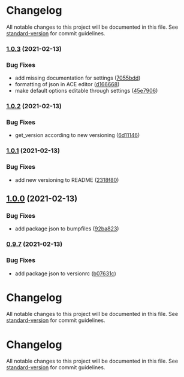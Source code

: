 # Changelog

All notable changes to this project will be documented in this file. See [standard-version](https://github.com/conventional-changelog/standard-version) for commit guidelines.

### [1.0.3](https://github.com/oesah/djangocms_slick_slider/compare/v1.0.2...v1.0.3) (2021-02-13)


### Bug Fixes

* add missing documentation for settings ([7055bdd](https://github.com/oesah/djangocms_slick_slider/commit/7055bdd3cb07f29ac06179fa55c3b03f56c6bc72))
* formatting of json in ACE editor ([d166668](https://github.com/oesah/djangocms_slick_slider/commit/d166668da5cd449934c683baa5c13ba1d670c669))
* make default options editable through settings ([45e7906](https://github.com/oesah/djangocms_slick_slider/commit/45e7906567d87d2fc085ab17bbb18a075be116ec))

### [1.0.2](https://github.com/oesah/djangocms_slick_slider/compare/v1.0.1...v1.0.2) (2021-02-13)


### Bug Fixes

* get_version according to new versioning ([6d11146](https://github.com/oesah/djangocms_slick_slider/commit/6d111468014d31eecafb136b6d537f2a9c546ba7))

### [1.0.1](https://github.com/oesah/djangocms_slick_slider/compare/v1.0.0...v1.0.1) (2021-02-13)


### Bug Fixes

* add new versioning to README ([2318f80](https://github.com/oesah/djangocms_slick_slider/commit/2318f8058a730c49dacb2776c8d4f32fd7ea3a48))

## [1.0.0](https://github.com/oesah/djangocms_slick_slider/compare/v0.9.10...v1.0.0) (2021-02-13)

### Bug Fixes

* add package json to bumpfiles ([92ba823](https://github.com/oesah/djangocms_slick_slider/commit/92ba8233f66b8648a3d53f75cfd38d6610a55a71))

### [0.9.7](https://github.com/oesah/djangocms_slick_slider/compare/v0.9.6...v0.9.7) (2021-02-13)

### Bug Fixes

* add package json to versionrc ([b07631c](https://github.com/oesah/djangocms_slick_slider/commit/b07631cd166851604a6385700c69a1df9208681a))

# Changelog

All notable changes to this project will be documented in this file. See [standard-version](https://github.com/conventional-changelog/standard-version) for commit guidelines.

# Changelog

All notable changes to this project will be documented in this file. See [standard-version](https://github.com/conventional-changelog/standard-version) for commit guidelines.

